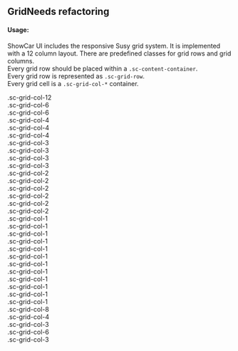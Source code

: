 <h2>Grid<span class="status refactor">Needs refactoring</span></h2>

#### Usage:
ShowCar UI includes the responsive Susy grid system. It is implemented with a 12 column layout. There are predefined classes for grid rows and grid columns.  
Every grid row should be placed within a `.sc-content-container`.  
Every grid row is represented as `.sc-grid-row`.  
Every grid cell is a `.sc-grid-col-*` container.  

<div class="example-grid">
    <div class="sc-content-container">
        <div class="sc-grid-row">
            <div class="sc-grid-col-12">
                .sc-grid-col-12
            </div>
        </div>
        <div class="sc-grid-row">
            <div class="sc-grid-col-6">
                .sc-grid-col-6
            </div>
            <div class="sc-grid-col-6">
                .sc-grid-col-6
            </div>
        </div>
        <div class="sc-grid-row">
            <div class="sc-grid-col-4">
                .sc-grid-col-4
            </div>
            <div class="sc-grid-col-4">
                .sc-grid-col-4
            </div>
            <div class="sc-grid-col-4">
                .sc-grid-col-4
            </div>
        </div>
        <div class="sc-grid-row">
            <div class="sc-grid-col-3">
                .sc-grid-col-3
            </div>
            <div class="sc-grid-col-3">
                .sc-grid-col-3
            </div>
            <div class="sc-grid-col-3">
                .sc-grid-col-3
            </div>
            <div class="sc-grid-col-3">
                .sc-grid-col-3
            </div>
        </div>
        <div class="sc-grid-row">
            <div class="sc-grid-col-2">
                .sc-grid-col-2
            </div>
            <div class="sc-grid-col-2">
                .sc-grid-col-2
            </div>
            <div class="sc-grid-col-2">
                .sc-grid-col-2
            </div>
            <div class="sc-grid-col-2">
                .sc-grid-col-2
            </div>
            <div class="sc-grid-col-2">
                .sc-grid-col-2
            </div>
            <div class="sc-grid-col-2">
                .sc-grid-col-2
            </div>
        </div>
        <div class="sc-grid-row">
            <div class="sc-grid-col-1">
                .sc-grid-col-1
            </div>
            <div class="sc-grid-col-1">
                .sc-grid-col-1
            </div>
            <div class="sc-grid-col-1">
                .sc-grid-col-1
            </div>
            <div class="sc-grid-col-1">
                .sc-grid-col-1
            </div>
            <div class="sc-grid-col-1">
                .sc-grid-col-1
            </div>
            <div class="sc-grid-col-1">
                .sc-grid-col-1
            </div>
            <div class="sc-grid-col-1">
                .sc-grid-col-1
            </div>
            <div class="sc-grid-col-1">
                .sc-grid-col-1
            </div>
            <div class="sc-grid-col-1">
                .sc-grid-col-1
            </div>
            <div class="sc-grid-col-1">
                .sc-grid-col-1
            </div>
            <div class="sc-grid-col-1">
                .sc-grid-col-1
            </div>
            <div class="sc-grid-col-1">
                .sc-grid-col-1
            </div>
        </div>
        <div class="sc-grid-row">
            <div class="sc-grid-col-8">
                .sc-grid-col-8
            </div>
            <div class="sc-grid-col-4">
                .sc-grid-col-4
            </div>
        </div>
        <div class="sc-grid-row">
            <div class="sc-grid-col-3">
                .sc-grid-col-3
            </div>
            <div class="sc-grid-col-6">
                .sc-grid-col-6
            </div>
            <div class="sc-grid-col-3">
                .sc-grid-col-3
            </div>
        </div>
    </div>
</div>
